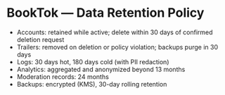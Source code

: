 # BookTok — Data Retention Policy

- Accounts: retained while active; delete within 30 days of confirmed deletion request
- Trailers: removed on deletion or policy violation; backups purge in 30 days
- Logs: 30 days hot, 180 days cold (with PII redaction)
- Analytics: aggregated and anonymized beyond 13 months
- Moderation records: 24 months
- Backups: encrypted (KMS), 30-day rolling retention
